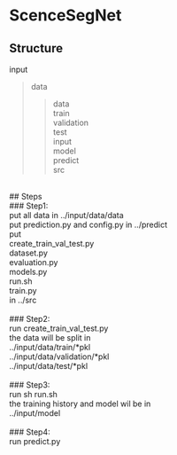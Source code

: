 # ScenceSegNet

## Structure <br>
input <br>
 > data <br>
 >> data <br>
 >> train <br>
 >> validation <br>
 >> test <br>
input<br>
 > model<br>
predict<br>
src<br>
 <br>
 ## Steps <br>
  ### Step1:<br> 
   put all data in  ../input/data/data <br>
   put prediction.py and config.py in ../predict<br>
   put<br> 
    create_train_val_test.py<br>
    dataset.py<br>
    evaluation.py<br>
    models.py<br>
    run.sh<br>
    train.py<br>
   in ../src<br>
 <br> 
 ### Step2:<br>
  run create_train_val_test.py<br>
  the data will be split in <br>
    ../input/data/train/*pkl<br>
    ../input/data/validation/*pkl<br>
    ../input/data/test/*pkl<br>
 <br>
 ### Step3:<br>
   run sh run.sh<br>
   the training history and model wil be in<br>
    ../input/model<br>
 <br>   
 ### Step4:<br>
    run predict.py<br>
    
